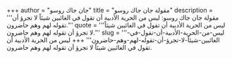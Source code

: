 +++
author = "جان جاك روسو"
title = "مقولة جان جاك روسو"
description = '''مقولة جان جاك روسو: ليس من الحرية الأدبية أن تقول في الغائبين شيئاً لا تجرؤ أن تقوله لهم وهم حاضرون.'''
quote = '''ليس من الحرية الأدبية أن تقول في الغائبين شيئاً لا تجرؤ أن تقوله لهم وهم حاضرون.'''
slug = '''ليس-من-الحرية-الأدبية-أن-تقول-في-الغائبين-شيئاً-لا-تجرؤ-أن-تقوله-لهم-وهم-حاضرون'''
+++
ليس من الحرية الأدبية أن تقول في الغائبين شيئاً لا تجرؤ أن تقوله لهم وهم حاضرون.
